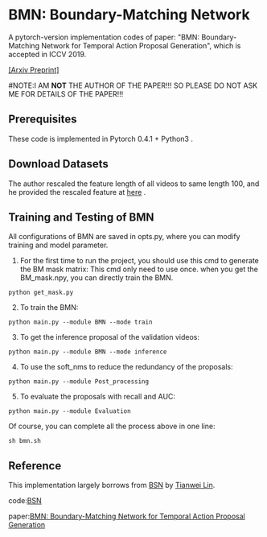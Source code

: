 # BMN: Boundary-Matching Network

A pytorch-version implementation codes of paper:
 "BMN: Boundary-Matching Network for Temporal Action Proposal Generation",
  which is accepted in ICCV 2019. 

[[Arxiv Preprint]](https://arxiv.org/abs/1907.09702)

#NOTE:I AM __NOT__ THE AUTHOR OF THE PAPER!!! SO PLEASE DO NOT ASK ME FOR DETAILS OF THE PAPER!!!

## Prerequisites

These code is  implemented in Pytorch 0.4.1 + Python3 . 


## Download Datasets

 The author rescaled the feature length of all videos 
to same length 100, and he provided the rescaled feature at 
 [here](https://github.com/wzmsltw/BSN-boundary-sensitive-network) .


## Training and Testing  of BMN

All configurations of BMN are saved in opts.py, where you can modify training and model parameter.


1. For the first time to run the project, you should use this cmd to generate the BM mask matrix:
This cmd only need to use once. when you get the BM_mask.npy, you can directly
train the BMN.
```
python get_mask.py
```

2. To train the BMN:
```
python main.py --module BMN --mode train
```

3. To get the inference proposal of the validation videos:
```
python main.py --module BMN --mode inference
```

4. To use the soft_nms to reduce the redundancy of the proposals:
```
python main.py --module Post_processing
```

5. To evaluate the proposals with recall and AUC:
```
python main.py --module Evaluation
```

Of course, you can complete all the process above in one line: 

```
sh bmn.sh
```



## Reference

This implementation largely borrows from [BSN](https://github.com/wzmsltw/BSN-boundary-sensitive-network) by [Tianwei Lin](https://github.com/wzmsltw).

code:[BSN](https://github.com/wzmsltw/BSN-boundary-sensitive-network)

paper:[BMN: Boundary-Matching Network for Temporal Action Proposal Generation](https://arxiv.org/abs/1907.09702)



